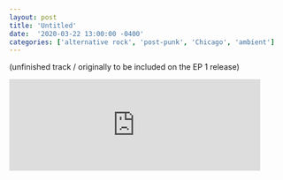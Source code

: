 ```yaml
---
layout: post
title: 'Untitled' 
date:  '2020-03-22 13:00:00 -0400'
categories: ['alternative rock', 'post-punk', 'Chicago', 'ambient']
---
```


<p class="publish-three">
(unfinished track / originally to be included on the EP 1 release)
</p>


<iframe width="90%" height="166" scrolling="no" frameborder="no" allow="autoplay" src="https://w.soundcloud.com/player/?url=https%3A//api.soundcloud.com/tracks/780392050&color=%23ff5500&auto_play=false&hide_related=false&show_comments=true&show_user=true&show_reposts=false&show_teaser=true"></iframe>